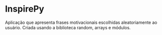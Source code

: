 # InspirePy
Aplicação que apresenta frases motivacionais escolhidas aleatoriamente ao usuário.
Criada usando a biblioteca random, arrays e módulos.
